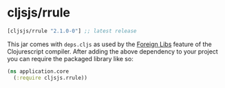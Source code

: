 # cljsjs/rrule

[](dependency)
```clojure
[cljsjs/rrule "2.1.0-0"] ;; latest release
```
[](/dependency)

This jar comes with `deps.cljs` as used by the [Foreign Libs][flibs] feature
of the Clojurescript compiler. After adding the above dependency to your project
you can require the packaged library like so:

```clojure
(ns application.core
  (:require cljsjs.rrule))
```

[flibs]: https://github.com/clojure/clojurescript/wiki/Packaging-Foreign-Dependencies
